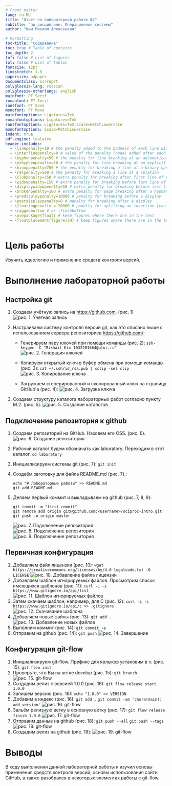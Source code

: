 ```yaml
---
# Front matter
lang: ru-RU
title: "Отчет по лабораторной работе №2"
subtitle: "по дисциплине: Операционные системы"
author: "Ким Михаил Алексеевич"

# Formatting
toc-title: "Содержание"
toc: true # Table of contents
toc_depth: 2
lof: false # List of figures
lot: false # List of tables
fontsize: 12pt
linestretch: 1.5
papersize: a4paper
documentclass: scrreprt
polyglossia-lang: russian
polyglossia-otherlangs: english
mainfont: PT Serif
romanfont: PT Serif
sansfont: PT Sans
monofont: PT Mono
mainfontoptions: Ligatures=TeX
romanfontoptions: Ligatures=TeX
sansfontoptions: Ligatures=TeX,Scale=MatchLowercase
monofontoptions: Scale=MatchLowercase
indent: true
pdf-engine: lualatex
header-includes:
  - \linepenalty=10 # the penalty added to the badness of each line within a paragraph (no associated penalty node) Increasing the value makes tex try to have fewer lines in the paragraph.
  - \interlinepenalty=0 # value of the penalty (node) added after each line of a paragraph.
  - \hyphenpenalty=50 # the penalty for line breaking at an automatically inserted hyphen
  - \exhyphenpenalty=50 # the penalty for line breaking at an explicit hyphen
  - \binoppenalty=700 # the penalty for breaking a line at a binary operator
  - \relpenalty=500 # the penalty for breaking a line at a relation
  - \clubpenalty=150 # extra penalty for breaking after first line of a paragraph
  - \widowpenalty=150 # extra penalty for breaking before last line of a paragraph
  - \displaywidowpenalty=50 # extra penalty for breaking before last line before a display math
  - \brokenpenalty=100 # extra penalty for page breaking after a hyphenated line
  - \predisplaypenalty=10000 # penalty for breaking before a display
  - \postdisplaypenalty=0 # penalty for breaking after a display
  - \floatingpenalty = 20000 # penalty for splitting an insertion (can only be split footnote in standard LaTeX)
  - \raggedbottom # or \flushbottom
  - \usepackage{float} # keep figures where there are in the text
  - \floatplacement{figure}{H} # keep figures where there are in the text
---
```


# Цель работы

Изучить идеологию и применение средств контроля версий.

# Выполнение лабораторной работы

## Настройка git

1. Создаем учётную запись на https://github.com. (рис. 1)
![рис. 1. Учетная запись](image/Screenshot_1.png)

2. Настраиваем систему контроля версий git, как это описано выше c использованием сервера репозиториев https://github.com/:
  
   * Генерируем пару ключей при помощи команды (рис. 2):
    ``` ssh-keygen -C "Mikhail Kim 1032201664@pfur.ru" ```
    ![рис. 2. Генерация ключей](image/Screenshot_2.png)

   * Копируем открытый ключ в буфер обмена при помощи команды (рис. 3):
    ``` cat ~/.ssh/id_rsa.pub | xclip -sel clip ```
    ![рис. 3. Копирование ключа](image/Screenshot_3.png)

   * Загружаем сгенерированный и скопированный ключ на страницу GitHub'a (рис. 4):
    ![рис. 4. Загрузка ключа](image/Screenshot_4.png)

3. Создаем структуру каталога лабораторных работ согласно пункту М.2. (рис. 5).
![рис. 5. Создание каталогов](image/Screenshot_5.png)

##  Подключение репозитория к github

1. Создаем репозиторий на GitHub. Назовем его OSS. (рис. 6).
![рис. 6. Создание репозитория](image/Screenshot_6.png)

2. Рабочий каталог будем обозначать как laboratory. Переходим в этот каталог.
  ``` cd laboratory ```
3. Инициализируем системы git (рис. 7):
  ``` git init ```
4. Создаём заготовку для файла README.md (рис. 7).:
    ```
    echo "# Лабораторные работы" >> README.md
    git add README.md
    ```
5. Делаем первый коммит и выкладываем на github (рис. 7, 8, 9):
    ```
    git commit -m "first commit"
    git remote add origin git@github.com:<username>/sciproc-intro.git
    git push -u origin master
    ```
    ![рис. 7. Подключение репозитория](image/Screenshot_7.png)
    ![рис. 8. Подключение репозитория](image/Screenshot_8.png)
    ![рис. 9. Подключение репозитория](image/Screenshot_9.png)

## Первичная конфигурация

1. Добавляем файл лицензии (рис. 10):
  ``` wget https://creativecommons.org/licenses/by/4.0 legalcode.txt -O LICENSE ```
  ![рис. 10. Добавление файла лицензии](image/Screenshot_10.png)
2. Добавляем шаблон игнорируемых файлов. Просмотрим список имеющихся шаблонов (рис. 11):
  ``` curl -L -s https://www.gitignore.io/api/list ```
  ![рис. 11. Шаблон игнорируемых файлов](image/Screenshot_11.png)
3. Затем скачаем шаблон, например, для C (рис. 12):
  ```curl -L -s https://www.gitignore.io/api/c >> .gitignore ```
  ![рис. 12. Скачивание шаблона](image/Screenshot_12.png)
4. Добавляем новые файлы (рис. 13):
  ``` git add . ```
  ![рис. 13. Добавление новых файлов](image/Screenshot_13.png)
5. Выполним коммит (рис. 14):
  ``` git commit -a ```
6. Отправим на github (рис. 14):
  ``` git push ```
  ![рис. 14. Завершение](image/Screenshot_14.png)

## Конфигурация git-flow

1. Инициализируем git-flow. Префикс для ярлыков установим в v. (рис. 15).
  ``` git flow init ```
1. Проверьте, что Вы на ветке develop (рис. 15):
  ``` git branch ```
  ![рис. 15. git-flow](image/Screenshot_15.png)
1. Создадим релиз с версией 1.0.0 (рис. 16):
  ``` git flow release start 1.0.0 ```
1. Запишем версию (рис. 16):
  ``` echo "1.0.0" >> VERSION ```
1. Добавим в индекс (рис. 16):
  ``` git add . ```
  ``` git commit -am 'chore(main): add version' ```
  ![рис. 16. git-flow](image/Screenshot_16.png)
1. Зальём релизную ветку в основную ветку (рис. 17):
  ``` git flow release finish 1.0.0 ```
  ![рис. 17. git-flow](image/Screenshot_17.png)
1. Отправим данные на github (рис. 18):
  ``` git push --all ```
  ``` git push --tags ```
  ![рис. 18. git-flow](image/Screenshot_18.png)
1. Создадим релиз на github (рис. 19):
  ![рис. 19. git-flow](image/Screenshot_19.png)

# Выводы

В ходу выполнения данной лабораторной работы я изучил основы применения средств контроля версий, основы использования сайти GitHub, а также разобрался в некоторых элементах работы с git-flow.
